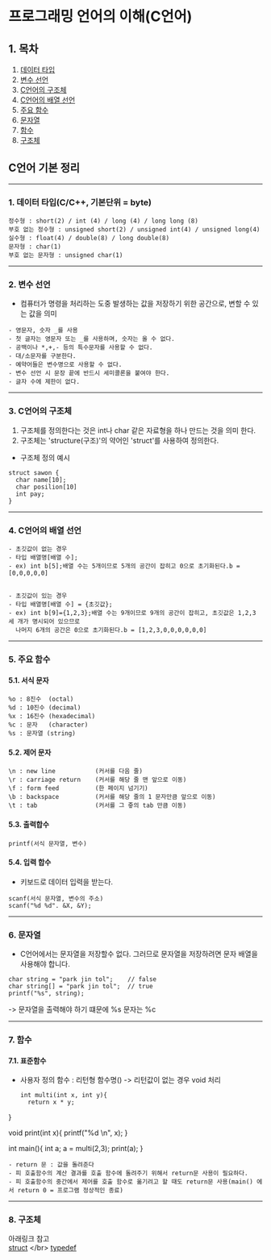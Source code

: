 # 프로그래밍 언어의 이해(C언어)

## 1. 목차 
   1. [데이터 타입](#1-데이터-타입-c/c++-기본단위-byte)
   2. [변수 선언](#2-변수-선언)
   3. [C언어의 구조체](#3-c언어의-구조체)
   4. [C언어의 배열 선언](#4-c언어의-배열-선언)
   5. [주요 함수](#5-주요-함수)
   6. [문자열](#6-문자열)
   7. [함수](#7-함수)
   8. [구조체](#8-구조체)

## C언어 기본 정리

------

### 1. 데이터 타입(C/C++, 기본단위 = byte)

```
정수형 : short(2) / int (4) / long (4) / long long (8)
부호 없는 정수형 : unsigned short(2) / unsigned int(4) / unsigned long(4)
실수형 : float(4) / double(8) / long double(8)
문자형 : char(1)
부호 없는 문자형 : unsigned char(1)
```
------
### 2. 변수 선언
- 컴퓨터가 명령을 처리하는 도중 발생하는 값을 저장하기 위한 공간으로, 변할 수 있는 값을 의미
```
- 영문자, 숫자 _를 사용
- 첫 글자는 영문자 또는 _를 사용하며, 숫자는 올 수 없다.
- 공백이나 *,+,- 등의 특수문자를 사용할 수 없다.
- 대/소문자를 구분한다.
- 예약어들은 변수명으로 사용할 수 없다.
- 변수 선언 시 문장 끝에 반드시 세미콜론을 붙여야 한다.
- 글자 수에 제한이 없다.
```
------
### 3. C언어의 구조체

1. 구조체를 정의한다는 것은 int나 char 같은 자료형을 하나 만드는 것을 의미 한다.
2. 구조체는 'structure(구조)'의 약어인 'struct'를 사용하여 정의한다.
- 구조체 정의 예시
```
struct sawon {
  char name[10];
  char posilion[10]
  int pay;
}
```
------
### 4. C언어의 배열 선언
```
- 초깃값이 없는 경우
- 타입 배열명[배열 수];
- ex) int b[5];배열 수는 5개이므로 5개의 공간이 잡히고 0으로 초기화된다.b = [0,0,0,0,0]


- 초깃값이 있는 경우
- 타입 배열명[배열 수] = {초깃값};
- ex) int b[9]={1,2,3};배열 수는 9개이므로 9개의 공간이 잡히고, 초깃값은 1,2,3 세 개가 명시되어 있으므로
  나머지 6개의 공간은 0으로 초기화된다.b = [1,2,3,0,0,0,0,0,0]
```
------
### 5. 주요 함수

#### 5.1. 서식 문자
```
%o : 8진수  (octal)
%d : 10진수 (decimal)
%x : 16진수 (hexadecimal)
%c : 문자   (character)
%s : 문자열 (string)
```

#### 5.2. 제어 문자
```
\n : new line           (커서를 다음 줄)
\r : carriage return    (커서를 해당 줄 맨 앞으로 이동)
\f : form feed          (한 페이지 넘기기)
\b : backspace          (커서를 해당 줄의 1 문자만큼 앞으로 이동)
\t : tab                (커서를 그 줗의 tab 만큼 이동)
```

#### 5.3. 출력합수
`printf(서식 문자열, 변수)`

#### 5.4. 입력 합수
- 키보드로 데이터 입력을 받는다.
```
scanf(서식 문자열, 변수의 주소)
scanf("%d %d". &X, &Y);
```
-----
### 6. 문자열
- C언어에서는 문자열을 저장할수 없다.
  그러므로 문자열을 저장하려면 문자 배열을 사용해야 합니다.
```
char string = "park jin tol";    // false
char string[] = "park jin tol";  // true
printf("%s", string);
```
-> 문자열을 출력해야 하기 떄문에 %s
   문자는 %c

------
### 7. 함수
#### 7.1. 표준함수
- 사용자 정의 함수 : 리턴형 함수명() -> 리턴값이 없는 경우 void 처리
  ```
  int multi(int x, int y){
    return x * y;
}

void print(int x){
    printf("%d \n", x);
}

int main(){
    int a;
    a = multi(2,3);
    print(a);
}
  ```
- return 문 : 값을 돌려준다
- 피 호출함수의 계산 결과를 호출 함수에 돌려주기 위해서 return문 사용이 필요하다.
- 피 호출함수의 중간에서 제어를 호출 함수로 옮기려고 할 때도 return문 사용(main() 에서 return 0 = 프로그램 정상적인 종료)
```
------
### 8. 구조체
아래링크 참고
</br>
[struct]([https://github.com/JustBasicPro/Study/blob/main/%EC%A0%95%EB%B3%B4%EC%B2%98%EB%A6%AC%EA%B8%B0%EC%82%AC/1%EA%B0%95/%EB%B0%95%EC%A7%84%EC%84%9D.](https://github.com/JustBasicPro/Study/blob/main/%EC%A0%95%EB%B3%B4%EC%B2%98%EB%A6%AC%EA%B8%B0%EC%82%AC/1%EA%B0%95/%EB%B0%95%EC%A7%84%EC%84%9DC/%EB%B0%95%EC%A7%84%EC%84%9Dstruct.c)https://github.com/JustBasicPro/Study/blob/main/%EC%A0%95%EB%B3%B4%EC%B2%98%EB%A6%AC%EA%B8%B0%EC%82%AC/1%EA%B0%95/%EB%B0%95%EC%A7%84%EC%84%9DC/%EB%B0%95%EC%A7%84%EC%84%9Dstruct.c)
</br>
[typedef]([https://github.com/JustBasicPro/Study/blob/main/%EC%A0%95%EB%B3%B4%EC%B2%98%EB%A6%AC%EA%B8%B0%EC%82%AC/1%EA%B0%95/%EB%B0%95%EC%A7%84%EC%84%9D.c](https://github.com/JustBasicPro/Study/blob/main/%EC%A0%95%EB%B3%B4%EC%B2%98%EB%A6%AC%EA%B8%B0%EC%82%AC/1%EA%B0%95/%EB%B0%95%EC%A7%84%EC%84%9DC/%EB%B0%95%EC%A7%84%EC%84%9Dtypedef.c)https://github.com/JustBasicPro/Study/blob/main/%EC%A0%95%EB%B3%B4%EC%B2%98%EB%A6%AC%EA%B8%B0%EC%82%AC/1%EA%B0%95/%EB%B0%95%EC%A7%84%EC%84%9DC/%EB%B0%95%EC%A7%84%EC%84%9Dtypedef.c)


